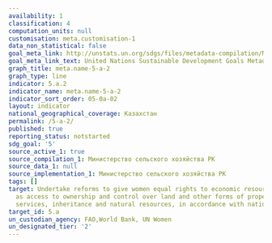 ```yaml
---
availability: 1
classification: 4
computation_units: null
customisation: meta.customisation-1
data_non_statistical: false
goal_meta_link: http://unstats.un.org/sdgs/files/metadata-compilation/Metadata-Goal-5.pdf
goal_meta_link_text: United Nations Sustainable Development Goals Metadata (pdf 634kB)
graph_title: meta.name-5-a-2
graph_type: line
indicator: 5.a.2
indicator_name: meta.name-5-a-2
indicator_sort_order: 05-0a-02
layout: indicator
national_geographical_coverage: Казахстан
permalink: /5-a-2/
published: true
reporting_status: notstarted
sdg_goal: '5'
source_active_1: true
source_compilation_1: Министерство сельского хозяйства РК
source_data_1: null
source_implementation_1: Министерство сельского хозяйства РК
tags: []
target: Undertake reforms to give women equal rights to economic resources, as well
  as access to ownership and control over land and other forms of property, financial
  services, inheritance and natural resources, in accordance with national laws
target_id: 5.a
un_custodian_agency: FAO,World Bank, UN Women
un_designated_tier: '2'
---
```

